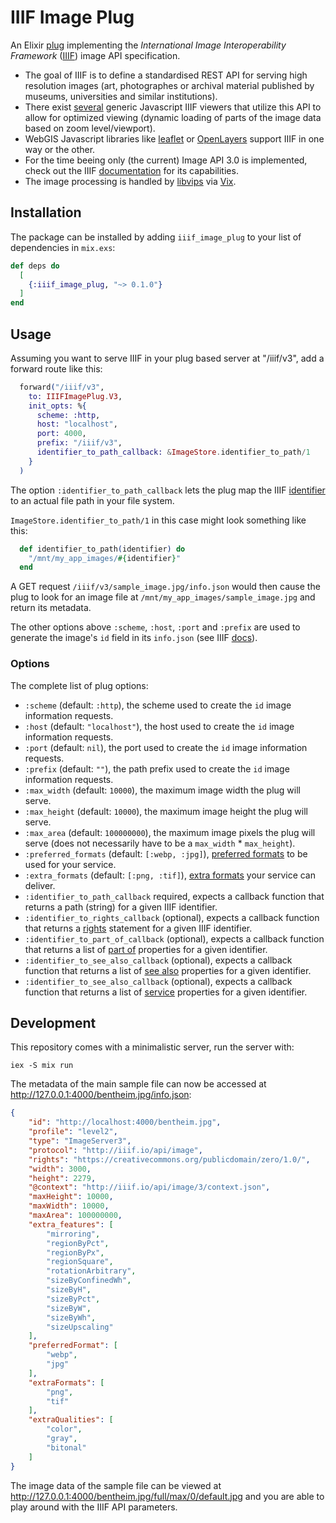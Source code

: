 # IIIF Image Plug

An Elixir [plug](https://hexdocs.pm/plug/readme.html) implementing the _International Image Interoperability Framework_ ([IIIF](https://iiif.io/)) image API specification. 

- The goal of IIIF is to define a standardised REST API for serving high resolution images (art, photographes or archival material published by museums, universities and similar institutions).
- There exist [several](https://iiif.io/get-started/iiif-viewers/) generic Javascript IIIF viewers that utilize this API to allow for optimized viewing (dynamic loading of parts of the image data based on zoom level/viewport).
- WebGIS Javascript libraries like [leaflet](https://github.com/mejackreed/Leaflet-IIIF) or [OpenLayers](https://openlayers.org/en/latest/examples/iiif.html) support IIIF in one way or the other.
- For the time beeing only (the current) Image API 3.0 is implemented, check out the IIIF [documentation](https://iiif.io/api/image/3.0/) for its capabilities.
- The image processing is handled by [libvips](https://www.libvips.org/) via [Vix](https://hex.pm/packages/vix).

## Installation 

The package can be installed
by adding `iiif_image_plug` to your list of dependencies in `mix.exs`:

```elixir
def deps do
  [
    {:iiif_image_plug, "~> 0.1.0"}
  ]
end
```

## Usage

Assuming you want to serve IIIF in your plug based server at "/iiif/v3", add a forward route like this: 

```elixir
  forward("/iiif/v3",
    to: IIIFImagePlug.V3,
    init_opts: %{
      scheme: :http,
      host: "localhost",
      port: 4000,
      prefix: "/iiif/v3",
      identifier_to_path_callback: &ImageStore.identifier_to_path/1
    }
  )
```

The option `:identifier_to_path_callback` lets the plug map the IIIF [identifier](https://iiif.io/api/image/3.0/#21-image-request-uri-syntax) to an actual file path in your file system. 

`ImageStore.identifier_to_path/1` in this case might look something like this:

```elixir
  def identifier_to_path(identifier) do
    "/mnt/my_app_images/#{identifier}"
  end
```

A GET request `/iiif/v3/sample_image.jpg/info.json` would then cause the plug to look for an image file at `/mnt/my_app_images/sample_image.jpg` and return its metadata.

The other options above `:scheme`, `:host`, `:port` and `:prefix` are used to generate the image's `id` field in its `info.json` (see IIIF [docs](https://iiif.io/api/image/3.0/#51-image-information-request)).

### Options

The complete list of plug options:

- `:scheme` (default: `:http`), the scheme used to create the `id` image information requests.
- `:host` (default: `"localhost"`), the host used to create the `id` image information requests.
- `:port` (default: `nil`), the port used to create the `id` image information requests.
- `:prefix` (default: `""`), the path prefix used to create the `id` image information requests.
- `:max_width` (default: `10000`), the maximum image width the plug will serve.
- `:max_height` (default: `10000`), the maximum image height the plug will serve.
- `:max_area` (default: `100000000`), the maximum image pixels the plug will serve (does not necessarily have to be a `max_width` * `max_height`).
- `:preferred_formats` (default: `[:webp, :jpg]`), [preferred formats](https://iiif.io/api/image/3.0/#55-preferred-formats) to be used for your service.
- `:extra_formats` (default: `[:png, :tif]`), [extra formats](https://iiif.io/api/image/3.0/#57-extra-functionality) your service can deliver.
- `:identifier_to_path_callback` required, expects a callback function that returns a path (string) for a given IIIF identifier.
- `:identifier_to_rights_callback` (optional), expects a callback function that returns a [rights](https://iiif.io/api/image/3.0/#56-rights) statement for a given IIIF identifier.
- `:identifier_to_part_of_callback` (optional), expects a callback function that returns a list of [part of](https://iiif.io/api/image/3.0/#58-linking-properties) properties for a given identifier.
- `:identifier_to_see_also_callback` (optional), expects a callback function that returns a list of [see also](https://iiif.io/api/image/3.0/#58-linking-properties) properties for a given identifier.
- `:identifier_to_see_also_callback` (optional), expects a callback function that returns a list of [service](https://iiif.io/api/image/3.0/#58-linking-properties) properties for a given identifier.

## Development

This repository comes with a minimalistic server, run the server with:

```
iex -S mix run
```

The metadata of the main sample file can now be accessed at http://127.0.0.1:4000/bentheim.jpg/info.json:

```json
{
    "id": "http://localhost:4000/bentheim.jpg",
    "profile": "level2",
    "type": "ImageServer3",
    "protocol": "http://iiif.io/api/image",
    "rights": "https://creativecommons.org/publicdomain/zero/1.0/",
    "width": 3000,
    "height": 2279,
    "@context": "http://iiif.io/api/image/3/context.json",
    "maxHeight": 10000,
    "maxWidth": 10000,
    "maxArea": 100000000,
    "extra_features": [
        "mirroring",
        "regionByPct",
        "regionByPx",
        "regionSquare",
        "rotationArbitrary",
        "sizeByConfinedWh",
        "sizeByH",
        "sizeByPct",
        "sizeByW",
        "sizeByWh",
        "sizeUpscaling"
    ],
    "preferredFormat": [
        "webp",
        "jpg"
    ],
    "extraFormats": [
        "png",
        "tif"
    ],
    "extraQualities": [
        "color",
        "gray",
        "bitonal"
    ]
}
```

The image data of the sample file can be viewed at http://127.0.0.1:4000/bentheim.jpg/full/max/0/default.jpg and you are able to play around with the IIIF API parameters.